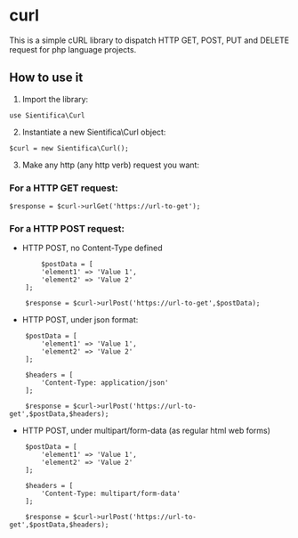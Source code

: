 # curl
This is a simple cURL library to dispatch HTTP GET, POST, PUT and DELETE request for php language projects. 

## How to use it

1. Import the library:

```
use Sientifica\Curl
```

2. Instantiate a new Sientifica\Curl object:

```
$curl = new Sientifica\Curl();
```

3. Make any http (any http verb) request you want:

### For a HTTP GET request:

```
$response = $curl->urlGet('https://url-to-get');
```

### For a HTTP POST request:

* HTTP POST, no Content-Type defined 

```
		$postData = [
		'element1' => 'Value 1', 
		'element2' => 'Value 2' 
	];

	$response = $curl->urlPost('https://url-to-get',$postData);
```

* HTTP POST, under json format:

```
	$postData = [
		'element1' => 'Value 1', 
		'element2' => 'Value 2' 
	];

	$headers = [
		'Content-Type: application/json'
	];

	$response = $curl->urlPost('https://url-to-get',$postData,$headers);
```

* HTTP POST, under multipart/form-data (as regular html web forms)

```
	$postData = [
		'element1' => 'Value 1', 
		'element2' => 'Value 2' 
	];

	$headers = [
		'Content-Type: multipart/form-data'
	];

	$response = $curl->urlPost('https://url-to-get',$postData,$headers);
```